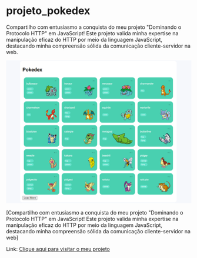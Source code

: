 # projeto_pokedex


Compartilho com entusiasmo a conquista do meu projeto "Dominando o Protocolo HTTP" em JavaScript! Este projeto valida minha expertise na manipulação eficaz do HTTP por meio da linguagem JavaScript, destacando minha compreensão sólida da comunicação cliente-servidor na web.

![Imagem do meu projeto.](/Imagens/ProjetoPokemon.png)

[Compartilho com entusiasmo a conquista do meu projeto "Dominando o Protocolo HTTP" em JavaScript! Este projeto valida minha expertise na manipulação eficaz do HTTP por meio da linguagem JavaScript, destacando minha compreensão sólida da comunicação cliente-servidor na web]

Link: [Clique aqui para visitar o meu projeto](https://danieljavacoffee.github.io/projeto_pokedex/)
